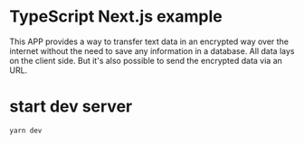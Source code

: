 # TypeScript Next.js example

This APP provides a way to transfer text data in an encrypted way over the internet without the need to save any information in a database. All data lays on the client side. But it's also possible to send the encrypted data via an URL.


# start dev server

```bash
yarn dev
```

